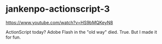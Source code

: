 # jankenpo-actionscript-3

https://www.youtube.com/watch?v=HS9bMQKeyN8

ActionScript today? Adobe Flash in the "old way" died. True. But I made it for fun.
